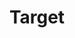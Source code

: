 ---
title: Target
tags: ["target", "bullseye", "aim", "goal", "objective", "focus", "purpose"]
icon: target
svg: '<svg xmlns="http://www.w3.org/2000/svg" width="24" height="24" fill="none" viewBox="0 0 24 24" stroke-width="1.5" stroke-linecap="round" stroke-linejoin="round" stroke="currentColor"><circle cx="12" cy="12.5" r="9"/><path d="M12 17.75a5.25 5.25 0 1 0 0-10.5 5.25 5.25 0 0 0 0 10.5Z"/><path d="M12 14a1.5 1.5 0 1 0 0-3 1.5 1.5 0 0 0 0 3Z"/></svg>'
---
